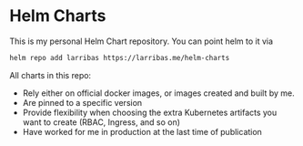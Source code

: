# Helm Charts

This is my personal Helm Chart repository. You can point helm to it via

```bash
helm repo add larribas https://larribas.me/helm-charts
```

All charts in this repo:
- Rely either on official docker images, or images created and built by me.
- Are pinned to a specific version
- Provide flexibility when choosing the extra Kubernetes artifacts you want to create (RBAC, Ingress, and so on)
- Have worked for me in production at the last time of publication
